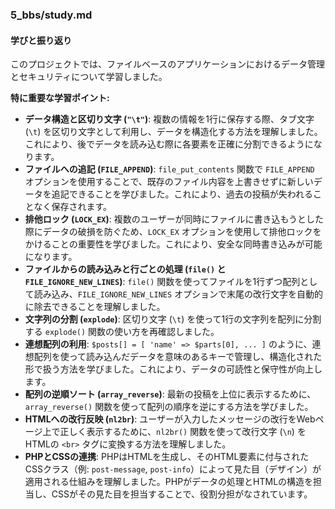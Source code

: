 ### 5_bbs/study.md

#### 学びと振り返り

このプロジェクトでは、ファイルベースのアプリケーションにおけるデータ管理とセキュリティについて学習しました。

**特に重要な学習ポイント:**

*   **データ構造と区切り文字 (`"\t"`)**: 複数の情報を1行に保存する際、タブ文字 (`\t`) を区切り文字として利用し、データを構造化する方法を理解しました。これにより、後でデータを読み込む際に各要素を正確に分割できるようになります。
*   **ファイルへの追記 (`FILE_APPEND`)**: `file_put_contents` 関数で `FILE_APPEND` オプションを使用することで、既存のファイル内容を上書きせずに新しいデータを追記できることを学びました。これにより、過去の投稿が失われることなく保存されます。
*   **排他ロック (`LOCK_EX`)**: 複数のユーザーが同時にファイルに書き込もうとした際にデータの破損を防ぐため、`LOCK_EX` オプションを使用して排他ロックをかけることの重要性を学びました。これにより、安全な同時書き込みが可能になります。
*   **ファイルからの読み込みと行ごとの処理 (`file()` と `FILE_IGNORE_NEW_LINES`)**: `file()` 関数を使ってファイルを1行ずつ配列として読み込み、`FILE_IGNORE_NEW_LINES` オプションで末尾の改行文字を自動的に除去できることを理解しました。
*   **文字列の分割 (`explode`)**: 区切り文字 (`\t`) を使って1行の文字列を配列に分割する `explode()` 関数の使い方を再確認しました。
*   **連想配列の利用**: `$posts[] = [ 'name' => $parts[0], ... ]` のように、連想配列を使って読み込んだデータを意味のあるキーで管理し、構造化された形で扱う方法を学びました。これにより、データの可読性と保守性が向上します。
*   **配列の逆順ソート (`array_reverse`)**: 最新の投稿を上位に表示するために、`array_reverse()` 関数を使って配列の順序を逆にする方法を学びました。
*   **HTMLへの改行反映 (`nl2br`)**: ユーザーが入力したメッセージの改行をWebページ上で正しく表示するために、`nl2br()` 関数を使って改行文字 (`\n`) をHTMLの `<br>` タグに変換する方法を理解しました。
*   **PHPとCSSの連携**: PHPはHTMLを生成し、そのHTML要素に付与されたCSSクラス（例: `post-message`, `post-info`）によって見た目（デザイン）が適用される仕組みを理解しました。PHPがデータの処理とHTMLの構造を担当し、CSSがその見た目を担当することで、役割分担がなされています。 